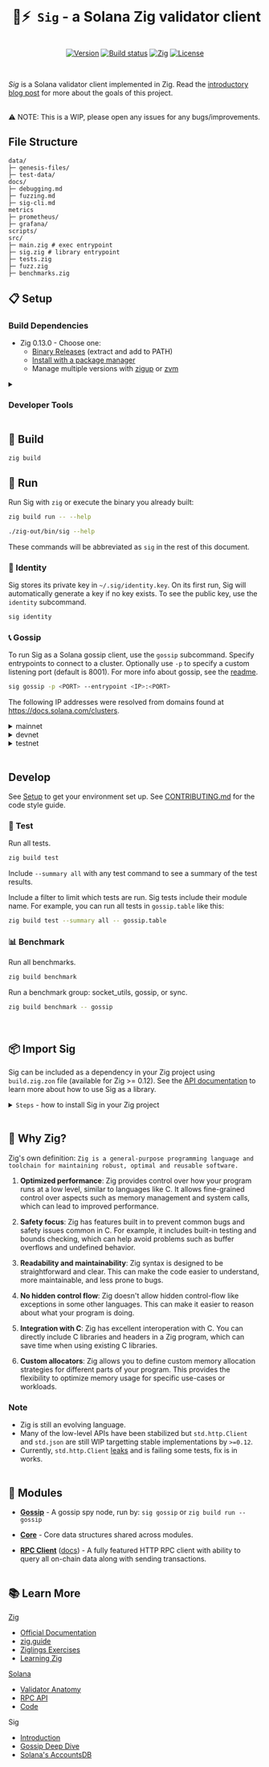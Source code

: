 <br/>

<p align="center">
  <h1 align="center">&nbsp;🤖⚡ &nbsp;<code>Sig</code> - a Solana Zig validator client</h1>
    <br/>
<div align="center">
  <a href="https://github.com/syndica/sig/releases/latest"><img alt="Version" src="https://img.shields.io/github/v/release/syndica/sig?include_prereleases&label=version"></a>
  <a href="https://github.com/syndica/sig/actions/workflows/check.yml"><img alt="Build status" src="https://img.shields.io/github/actions/workflow/status/syndica/sig/check.yml?branch=main" /></a>
  <a href="https://ziglang.org/download"><img alt="Zig" src="https://img.shields.io/badge/zig-0.13.0-green.svg"></a>
  <a href="https://github.com/syndica/sig/blob/main/LICENSE"><img alt="License" src="https://img.shields.io/badge/license-Apache_2.0-blue.svg"></a>
  </div>
</p>
<br/>

_Sig_ is a Solana validator client implemented in Zig. Read the [introductory blog post](https://blog.syndica.io/introducing-sig-by-syndica-an-rps-focused-solana-validator-client-written-in-zig/) for more about the goals of this project.
<br/>
<br/>

⚠️ NOTE: This is a WIP, please open any issues for any bugs/improvements.

## File Structure 

```
data/
├─ genesis-files/
├─ test-data/
docs/
├─ debugging.md
├─ fuzzing.md
├─ sig-cli.md
metrics
├─ prometheus/
├─ grafana/
scripts/
src/
├─ main.zig # exec entrypoint 
├─ sig.zig # library entrypoint
├─ tests.zig 
├─ fuzz.zig 
├─ benchmarks.zig 
```


## 📋 Setup

### Build Dependencies

- Zig 0.13.0 - Choose one:
  - [Binary Releases](https://ziglang.org/download/) (extract and add to PATH)
  - [Install with a package manager](https://github.com/ziglang/zig/wiki/Install-Zig-from-a-Package-Manager)
  - Manage multiple versions with [zigup](https://github.com/marler8997/zigup) or [zvm](https://www.zvm.app/)

<details><summary>

### Developer Tools</summary>

These tools are optional but recommended for a smooth development process.

- [Zig Language Server (ZLS) 0.13.0](https://github.com/zigtools/zls/wiki/Installation)
- [lldb](https://lldb.llvm.org/): [Zig CLI Debugging](https://devlog.hexops.com/2022/debugging-undefined-behavior/)
- [Zig Language](https://marketplace.visualstudio.com/items?itemName=ziglang.vscode-zig) VS Code extension
- [CodeLLDB](https://marketplace.visualstudio.com/items?itemName=vadimcn.vscode-lldb) VS Code extension

#### Visual Studio Code

If you use VS Code, you should install the [Zig Language](https://marketplace.visualstudio.com/items?itemName=ziglang.vscode-zig) extension. It can use your installed versions of Zig and ZLS, or it can download and manage its own internal versions.

You can use [CodeLLDB](https://marketplace.visualstudio.com/items?itemName=vadimcn.vscode-lldb) to debug Zig code with lldb in VS Code's debugging GUI. If you'd like to automatically build the project before running the debugger, you'll need a `zig build` task.

<details><summary>tasks.json</summary>

```yaml
{ ? // See https://go.microsoft.com/fwlink/?LinkId=733558
    // for the documentation about the tasks.json format
    "version"
  : "2.0.0", "tasks": [{ "label": "zig build", "type": "shell", "command": "zig", "args": ["build", "--summary", "all"], "options": { "cwd": "${workspaceRoot}" }, "presentation": { "echo": true, "reveal": "always", "focus": false, "panel": "shared", "showReuseMessage": true, "clear": false }, "problemMatcher": [], "group": { "kind": "build", "isDefault": true } }] }
```

</details>

To run the debugger, you need a run configuration. This launch.json includes an example for debugging gossip. Customize the args as desired.

<details><summary>launch.json</summary>

```json
{
  "version": "0.2.0",
  "configurations": [
    {
      "type": "lldb",
      "request": "launch",
      "name": "Debug Gossip Mainnet",
      "program": "${workspaceFolder}/zig-out/bin/sig",
      "args": [
        "gossip",
        "--entrypoint",
        "entrypoint.mainnet-beta.solana.com:8001",
        "--entrypoint",
        "entrypoint2.mainnet-beta.solana.com:8001",
        "--entrypoint",
        "entrypoint3.mainnet-beta.solana.com:8001",
        "--entrypoint",
        "entrypoint4.mainnet-beta.solana.com:8001",
        "--entrypoint",
        "entrypoint5.mainnet-beta.solana.com:8001"
      ],
      "cwd": "${workspaceFolder}",
      "preLaunchTask": "zig build"
    }
  ]
}
```

</details>

</details>

## 🔧 Build

```bash
zig build
```

## 🚀 Run

Run Sig with `zig` or execute the binary you already built:

```bash
zig build run -- --help
```

```bash
./zig-out/bin/sig --help
```

These commands will be abbreviated as `sig` in the rest of this document.

### 👤 Identity

Sig stores its private key in `~/.sig/identity.key`. On its first run, Sig will automatically generate a key if no key exists. To see the public key, use the `identity` subcommand.

```bash
sig identity
```

### 📞 Gossip

To run Sig as a Solana gossip client, use the `gossip` subcommand. Specify entrypoints to connect to a cluster. Optionally use `-p` to specify a custom listening port (default is 8001). For more info about gossip, see the [readme](src/gossip/readme.md).

```bash
sig gossip -p <PORT> --entrypoint <IP>:<PORT>
```

The following IP addresses were resolved from domains found at https://docs.solana.com/clusters.

<details><summary>mainnet</summary>

```bash
sig gossip --entrypoint entrypoint.mainnet-beta.solana.com:8001 \
    --entrypoint entrypoint2.mainnet-beta.solana.com:8001 \
    --entrypoint entrypoint3.mainnet-beta.solana.com:8001 \
    --entrypoint entrypoint4.mainnet-beta.solana.com:8001 \
    --entrypoint entrypoint5.mainnet-beta.solana.com:8001
```

</details>

<details><summary>devnet</summary>

```bash
sig gossip --entrypoint entrypoint.devnet.solana.com:8001 \
    --entrypoint entrypoint2.devnet.solana.com:8001 \
    --entrypoint entrypoint3.devnet.solana.com:8001 \
    --entrypoint entrypoint4.devnet.solana.com:8001 \
    --entrypoint entrypoint5.devnet.solana.com:8001
```

</details>

<details><summary>testnet</summary>

```bash
sig gossip --entrypoint entrypoint.testnet.solana.com:8001 \
    --entrypoint entrypoint2.testnet.solana.com:8001 \
    --entrypoint entrypoint3.testnet.solana.com:8001
```

</details><br>

## Develop

See [Setup](#-setup) to get your environment set up. See [CONTRIBUTING.md](docs/CONTRIBUTING.md) for the code style guide.

### 🧪 Test

Run all tests.

```bash
zig build test
```

Include `--summary all` with any test command to see a summary of the test results.

Include a filter to limit which tests are run. Sig tests include their module name. For example, you can run all tests in `gossip.table` like this:

```bash
zig build test --summary all -- gossip.table
```

### 📊 Benchmark

Run all benchmarks.

```bash
zig build benchmark
```

Run a benchmark group: socket_utils, gossip, or sync.

```bash
zig build benchmark -- gossip
```

<br>

## 📦 Import Sig

Sig can be included as a dependency in your Zig project using `build.zig.zon` file (available for Zig >= 0.12). See the [API documentation](docs/api.md) to learn more about how to use Sig as a library.

<details>
<summary><code>Steps</code> - how to install Sig in your Zig project</summary>

1. Declare Sig as a dependency in `build.zig.zon`:

   ```diff
   .{
       .name = "my-project",
       .version = "1.0.0",
       .dependencies = .{
   +       .sig = .{
   +           .url = "https://github.com/syndica/sig/archive/<COMMIT>.tar.gz",
   +       },
       },
   }
   ```

2. Expose Sig as a module in `build.zig`:

   ```diff
   const std = @import("std");

   pub fn build(b: *std.Build) void {
       const target = b.standardTargetOptions(.{});
       const optimize = b.standardOptimizeOption(.{});

   +   const opts = .{ .target = target, .optimize = optimize };
   +   const sig_module = b.dependency("sig", opts).module("sig");

       const exe = b.addExecutable(.{
           .name = "test",
           .root_source_file = .{ .path = "src/main.zig" },
           .target = target,
           .optimize = optimize,
       });
   +   exe.addModule("sig", sig_module);
       exe.install();

       ...
   }
   ```

3. Obtain Sig's package hash:

   ```
   $ zig build
   my-project/build.zig.zon:6:20: error: url field is missing corresponding hash field
           .url = "https://github.com/syndica/sig/archive/<COMMIT>.tar.gz",
                  ^~~~~~~~~~~~~~~~~~~~~~~~~~~~~~~~~~~~~~~~~~~~~~~~~~~~~~~~~~~~
   note: expected .hash = "<HASH>",
   ```

4. Update `build.zig.zon` with hash value:

   ```diff
   .{
       .name = "my-project",
       .version = "1.0.0",
       .dependencies = .{
           .sig = .{
               .url = "https://github.com/syndica/sig/archive/<COMMIT>.tar.gz",
   +           .hash = "<HASH>",
           },
       },
   }
   ```

      </details>
   <br>

## 🤔 Why Zig?

Zig's own definition: `Zig is a general-purpose programming language and toolchain for maintaining robust, optimal and reusable software.`

1. **Optimized performance**: Zig provides control over how your program runs at a low level, similar to languages like C. It allows fine-grained control over aspects such as memory management and system calls, which can lead to improved performance.

2. **Safety focus**: Zig has features built in to prevent common bugs and safety issues common in C. For example, it includes built-in testing and bounds checking, which can help avoid problems such as buffer overflows and undefined behavior.

3. **Readability and maintainability**: Zig syntax is designed to be straightforward and clear. This can make the code easier to understand, more maintainable, and less prone to bugs.

4. **No hidden control flow**: Zig doesn't allow hidden control-flow like exceptions in some other languages. This can make it easier to reason about what your program is doing.

5. **Integration with C**: Zig has excellent interoperation with C. You can directly include C libraries and headers in a Zig program, which can save time when using existing C libraries.

6. **Custom allocators**: Zig allows you to define custom memory allocation strategies for different parts of your program. This provides the flexibility to optimize memory usage for specific use-cases or workloads.

### Note

- Zig is still an evolving language.
- Many of the low-level APIs have been stabilized but `std.http.Client` and `std.json` are still WIP targetting stable implementations by `>=0.12`.
- Currently, `std.http.Client` [leaks](https://github.com/ziglang/zig/blob/447a30299073ce88b7b26d18d060a345beac5276/lib/std/http/Client.zig#L913) and is failing some tests, fix is in works.
  <br><br>

## 🧩 Modules

- **[Gossip](src/gossip)** - A gossip spy node, run by: `sig gossip` or `zig build run -- gossip`

- **[Core](src/core)** - Core data structures shared across modules.

- **[RPC Client](src/rpc)** ([docs](docs/api.md#rpcclient---api-reference)) - A fully featured HTTP RPC client with ability to query all on-chain data along with sending transactions.
  <br><br>

## 📚 Learn More

[Zig](https://ziglang.org/)

- [Official Documentation](https://ziglang.org/documentation/0.13.0/)
- [zig.guide](https://zig.guide/)
- [Ziglings Exercises](https://github.com/ratfactor/ziglings)
- [Learning Zig](https://www.openmymind.net/learning_zig/)

[Solana](https://solana.com/)

- [Validator Anatomy](https://docs.solana.com/validator/anatomy)
- [RPC API](https://docs.solana.com/api)
- [Code](https://github.com/solana-labs/solana)

Sig

- [Introduction](https://blog.syndica.io/introducing-sig-by-syndica-an-rps-focused-solana-validator-client-written-in-zig/)
- [Gossip Deep Dive](https://blog.syndica.io/sig-engineering-1-gossip-protocol/)
- [Solana's AccountsDB](https://blog.syndica.io/sig-engineering-part-3-solanas-accountsdb/)
